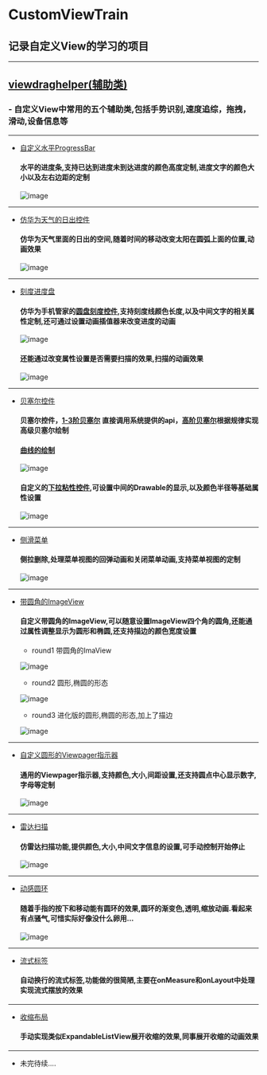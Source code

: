 # CustomViewTrain
## 记录自定义View的学习的项目
---------
## [viewdraghelper(辅助类)](https://github.com/kevin321happy/CustomViewTrain/tree/master/viewdraghelper/src/main/java/com/wh/jxd/com/viewdraghelper)

### -  自定义View中常用的五个辅助类,包括手势识别,速度追综，拖拽，滑动,设备信息等

---------

* [自定义水平ProgressBar](https://github.com/kevin321happy/CustomViewTrain/blob/master/progressbar/src/main/java/com/wh/jxd/com/progressbar/widget/HorizontalProgress.java)

   #### 水平的进度条,支持已达到进度未到达进度的颜色高度定制,进度文字的颜色大小以及左右边距的定制
   ![image](https://github.com/kevin321happy/CustomViewTrain/blob/master/gif/progressbar.png)

-------

* [仿华为天气的日出控件](https://github.com/kevin321happy/CustomViewTrain/blob/master/bezierview/src/main/java/com/wh/jxd/com/bezierview/widget/HweatherWidget.java)

   #### 仿华为天气里面的日出的空间,随着时间的移动改变太阳在圆弧上面的位置,动画效果
   ![image](https://github.com/kevin321happy/CustomViewTrain/blob/master/gif/hWeather.gif)

-------

* [刻度进度盘](https://github.com/kevin321happy/CustomViewTrain/blob/master/bezierview/src/main/java/com/wh/jxd/com/bezierview/widget/CircleProgressPlate.java)

   #### 仿华为手机管家的[圆盘刻度控件](https://github.com/kevin321happy/CustomViewTrain/blob/master/bezierview/src/main/java/com/wh/jxd/com/bezierview/widget/CircleProgressPlate.java),支持刻度线颜色长度,以及中间文字的相关属性定制,还可通过设置动画插值器来改变进度的动画

   ![image](https://github.com/kevin321happy/CustomViewTrain/blob/master/gif/ScalePlate.gif)

    #### 还能通过改变属性设置是否需要扫描的效果,扫描的动画效果

    ![image](https://github.com/kevin321happy/CustomViewTrain/blob/master/gif/ScalePlatescan.gif)


-------



* [贝塞尔控件](https://github.com/kevin321happy/CustomViewTrain/tree/master/bezierview/src/main/java/com/wh/jxd/com/bezierview)

   #### 贝塞尔控件，[1-3阶贝塞尔](https://github.com/kevin321happy/CustomViewTrain/blob/master/bezierview/src/main/java/com/wh/jxd/com/bezierview/widget/LowOderBezierPath.java) 直接调用系统提供的api，[高阶贝塞尔](https://github.com/kevin321happy/CustomViewTrain/blob/master/bezierview/src/main/java/com/wh/jxd/com/bezierview/widget/HeightOderBezierPath.java)根据规律实现高级贝塞尔绘制

   #### [曲线的绘制](https://github.com/kevin321happy/CustomViewTrain/blob/master/bezierview/src/main/java/com/wh/jxd/com/bezierview/widget/HeightOderBezierPath.java)

   ![image](https://github.com/kevin321happy/CustomViewTrain/blob/master/gif/bezierline.gif)

   #### 自定义的[下拉粘性控件](https://github.com/kevin321happy/CustomViewTrain/blob/master/bezierview/src/main/java/com/wh/jxd/com/bezierview/widget/PullViscousView.java),可设置中间的Drawable的显示,以及颜色半径等基础属性设置

   ![image](https://github.com/kevin321happy/CustomViewTrain/blob/master/gif/pullview.gif)




-------
* [侧滑菜单](https://github.com/kevin321happy/CustomViewTrain/tree/master/sidemenuview)

   #### 侧拉删除,处理菜单视图的回弹动画和关闭菜单动画,支持菜单视图的定制

   ![image](https://github.com/kevin321happy/CustomViewTrain/blob/master/gif/slidedelete.gif)


-------

* [带圆角的ImageView](https://github.com/kevin321happy/CustomViewTrain/tree/master/roundimageview/src/main)

   #### 自定义带圆角的ImageView,可以随意设置ImageView四个角的圆角,还能通过属性调整显示为圆形和椭圆,还支持描边的颜色宽度设置

    * round1 带圆角的ImaView

     ![image](https://github.com/kevin321happy/CustomViewTrain/blob/master/gif/roud03.png)

    * round2 圆形,椭圆的形态

     ![image](https://github.com/kevin321happy/CustomViewTrain/blob/master/gif/roud01.png)

    * round3 进化版的圆形,椭圆的形态,加上了描边

     ![image](https://github.com/kevin321happy/CustomViewTrain/blob/master/gif/roud02.png)

-------

 * [自定义圆形的Viewpager指示器](https://github.com/kevin321happy/CustomViewTrain/tree/master/circleindicator/src/main/java/com/wh/jxd/com/circleindicator)

   #### 通用的Viewpager指示器,支持颜色,大小,间距设置,还支持圆点中心显示数字,字母等定制

   ![image](https://github.com/kevin321happy/CustomViewTrain/blob/master/gif/CIndicator.gif)

-------

* [雷达扫描](https://github.com/kevin321happy/CustomViewTrain/tree/master/radarscanview/src/main)

   #### 仿雷达扫描功能,提供颜色,大小,中间文字信息的设置,可手动控制开始停止

   ![image](https://github.com/kevin321happy/CustomViewTrain/blob/master/gif/RedarView.gif)

-------

* [动感圆环](https://github.com/kevin321happy/CustomViewTrain/tree/master/ringwave/src)

   #### 随着手指的按下和移动能有圆环的效果,圆环的渐变色,透明,缩放动画.看起来有点骚气,可惜实际好像没什么卵用...

   ![image](https://github.com/kevin321happy/CustomViewTrain/blob/master/gif/Rwave.gif)

-------

* [流式标签](https://github.com/kevin321happy/CustomViewTrain/tree/master/flowviewsample/src/main)

   #### 自动换行的流式标签,功能做的很简陋,主要在onMeasure和onLayout中处理实现流式摆放的效果


-------

* [收缩布局](https://github.com/kevin321happy/CustomViewTrain/tree/master/collapseviewsample/src)

   #### 手动实现类似ExpandableListView展开收缩的效果,同事展开收缩的动画效果



-------

* 未完待续....


 




